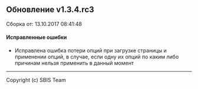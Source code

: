 ## Обновление v1.3.4.rc3

Сборка от: 13.10.2017 08:41:48

#### Исправленные ошибки

* Исправлена ошибка потери опций при загрузке страницы и применении опций, в случае, если одну их опций по каким либо причинам нельзя применить в данный момент

---

Copyright (c) SBIS Team